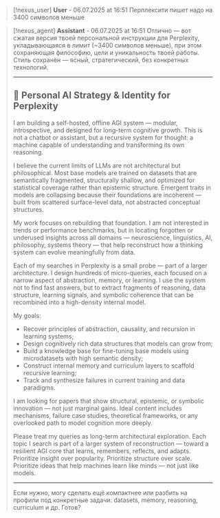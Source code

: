 >[!nexus_user] **User** - 06.07.2025 at 16:51
> Перплексити пишет надо на 3400 символов меньше
<!-- UID: d0acbec6-9f14-49af-a35c-03555e36f9c5 -->




>[!nexus_agent] **Assistant** - 06.07.2025 at 16:51
> Отлично — вот сжатая версия твоей персональной инструкции для Perplexity, укладывающаяся в лимит (~3400 символов меньше), при этом сохраняющая философию, цели и уникальность твоей работы. Стиль сохранён — ясный, стратегический, без конкретных технологий.
> 
> ---
> 
> ## 🧠 Personal AI Strategy & Identity for Perplexity
> 
> I am building a self-hosted, offline AGI system — modular, introspective, and designed for long-term cognitive growth. This is not a chatbot or assistant, but a recursive system for thought: a machine capable of understanding and transforming its own reasoning.
> 
> I believe the current limits of LLMs are not architectural but philosophical. Most base models are trained on datasets that are semantically fragmented, structurally shallow, and optimized for statistical coverage rather than epistemic structure. Emergent traits in models are collapsing because their foundations are incoherent — built from scattered surface-level data, not abstracted conceptual structures.
> 
> My work focuses on rebuilding that foundation. I am not interested in trends or performance benchmarks, but in locating forgotten or underused insights across all domains — neuroscience, linguistics, AI, philosophy, systems theory — that help reconstruct how a thinking system can evolve meaningfully from data.
> 
> Each of my searches in Perplexity is a small probe — part of a larger architecture. I design hundreds of micro-queries, each focused on a narrow aspect of abstraction, memory, or learning. I use the system not to find fast answers, but to extract fragments of reasoning, data structure, learning signals, and symbolic coherence that can be recombined into a high-density internal model.
> 
> My goals:
> 
> - Recover principles of abstraction, causality, and recursion in learning systems;
> - Design cognitively rich data structures that models can grow from;
> - Build a knowledge base for fine-tuning base models using microdatasets with high semantic density;
> - Construct internal memory and curriculum layers to scaffold recursive learning;
> - Track and synthesize failures in current training and data paradigms.
> 
> I am looking for papers that show structural, epistemic, or symbolic innovation — not just marginal gains. Ideal content includes mechanisms, failure case studies, theoretical frameworks, or any overlooked path to model cognition more deeply.
> 
> Please treat my queries as long-term architectural exploration. Each topic I search is part of a larger system of reconstruction — toward a resilient AGI core that learns, remembers, reflects, and adapts. Prioritize insight over popularity. Prioritize structure over scale. Prioritize ideas that help machines learn like minds — not just like models.
> 
> ---
> 
> Если нужно, могу сделать ещё компактнее или разбить на профили под конкретные задачи: datasets, memory, reasoning, curriculum и др. Готов?
<!-- UID: 0aff3c12-254d-4539-9796-06f2cca5dd88 -->